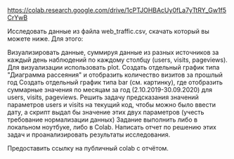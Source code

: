 https://colab.research.google.com/drive/1cPTJOHBAcUy0fLa7yTtRY_Gw1f5CrYwB

Исследовать данные из файла web_traffic.csv, скачать который вы можете ниже. Для этого:

Визуализировать данные, суммируя данные из разных источников за каждый день наблюдений по каждому столбцу (users, visits, pageviews). Для визуализации использовать plot.
Создать отдельный график типа "Диаграмма рассеяния" и отобразить количество визитов за прошлый год
Создать отдельный график типа bar (см. картинку), где отобразить суммарные значения по месяцам за год (2.10.2019-30.09.2020) для users, visits, pageviews.
Решить задачу предсказания значений параметров users и visits на текущий код, чтобы можно было ввести дату, а скрипт выдал бы значение этих двух параметров (учесть требование нормализации данных)
Задание выполнить либо в локальном ноутбуке, либо в Colab. Написать отчет по решению этих задач и проанализировать результаты исследования. 

Предоставить ссылку на публичный colab с отчётом.